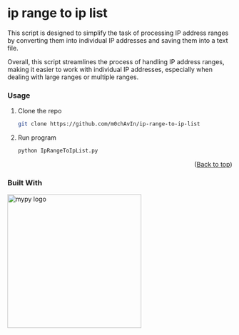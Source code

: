 # ip range to ip list
This script is designed to simplify the task of processing IP address ranges by converting them into individual IP addresses and saving them into a text file.

Overall, this script streamlines the process of handling IP address ranges, making it easier to work with individual IP addresses, especially when dealing with large ranges or multiple ranges.

### Usage

1. Clone the repo
   ```sh
   git clone https://github.com/m0chAvIn/ip-range-to-ip-list
   ```
2. Run program
   ```sh
   python IpRangeToIpList.py
   ```

<p align="right">(<a href="https://github.com/m0chAvIn/ip-range-to-ip-list">Back to top</a>)</p>

### Built With

<img src="docs/source/mypy_light.svg" alt="mypy logo" width="300px"/>
